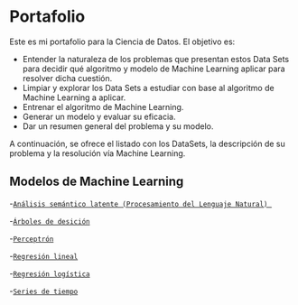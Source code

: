 # Portafolio

Este es mi portafolio para la Ciencia de Datos. El objetivo es:

- Entender la naturaleza de los problemas que presentan estos Data Sets para decidir qué algoritmo y modelo de Machine Learning aplicar para resolver dicha cuestión. 
- Limpiar y explorar los Data Sets a estudiar con base al algoritmo de Machine Learning a aplicar.
- Entrenar el algoritmo de Machine Learning.
- Generar un modelo y evaluar su eficacia.
- Dar un resumen general del problema y su modelo. 

A continuación, se ofrece el listado con los DataSets, la descripción de su problema y la resolución vía Machine Learning. 

## Modelos de Machine Learning

-[`Análisis semántico latente (Procesamiento del Lenguaje Natural) `](https://github.com/ElAleph25/Projectos-del-Portafolio-/tree/main/An%C3%A1lisisSem%C3%A1nticoLatente)

-[`Árboles de desición`](https://github.com/ElAleph25/Projectos-del-Portafolio-/blob/main/%C3%81rbolesDeDesici%C3%B3n/README.md)

-[`Perceptrón`](https://github.com/ElAleph25/Projectos-del-Portafolio-/blob/main/Perceptr%C3%B3nLineal/README.md)

-[`Regresión lineal`](https://github.com/ElAleph25/Projectos-del-Portafolio-/blob/main/ClasificadorRese%C3%B1asHoteles/README.md)

-[`Regresión logística`](https://github.com/ElAleph25/Projectos-del-Portafolio-/blob/main/Regresi%C3%B3nLog%C3%ADstica/README.md)

-[`Series de tiempo`](https://github.com/ElAleph25/Projectos-del-Portafolio-/blob/main/ClasificadorRese%C3%B1asHoteles/README.md)




